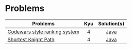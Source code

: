 # Problems

| Problems | Kyu | Solution(s) |
|---|:-:|:-:|
| [Codewars style ranking system](https://www.codewars.com/kata/51fda2d95d6efda45e00004e) | 4 | [Java](./java/app/src/main/java/User.java) |
| [Shortest Knight Path](https://www.codewars.com/kata/549ee8b47111a81214000941) | 4 | [Java](./java/app/src/main/java/Chess.java) |
